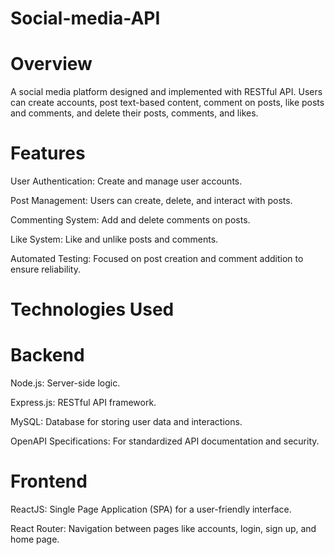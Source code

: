 # Social-media-API


# Overview
A social media platform designed and implemented with RESTful API. Users can create accounts, post text-based content, comment on posts, like posts and comments, and delete their posts, comments, and likes.

# Features
User Authentication: Create and manage user accounts.

Post Management: Users can create, delete, and interact with posts.

Commenting System: Add and delete comments on posts.

Like System: Like and unlike posts and comments.

Automated Testing: Focused on post creation and comment addition to ensure reliability.

# Technologies Used
# Backend
Node.js: Server-side logic.

Express.js: RESTful API framework.

MySQL: Database for storing user data and interactions.

OpenAPI Specifications: For standardized API documentation and security.


# Frontend
ReactJS: Single Page Application (SPA) for a user-friendly interface.

React Router: Navigation between pages like accounts, login, sign up, and home page.
